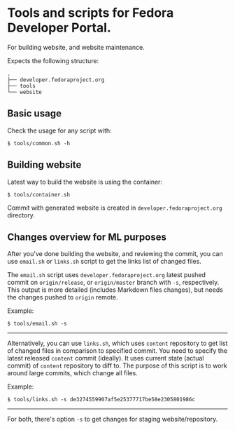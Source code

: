 # Tools and scripts for Fedora Developer Portal.

For building website, and website maintenance.

Expects the following structure:

```
.
├── developer.fedoraproject.org
├── tools
└── website
```

## Basic usage

Check the usage for any script with:

    $ tools/common.sh -h

## Building website

Latest way to build the website is using the container:

    $ tools/container.sh


Commit with generated website is created in `developer.fedoraproject.org` directory.


## Changes overview for ML purposes

After you've done building the website, and reviewing the commit, you can use `email.sh` or `links.sh` script to get the links list of changed files.

The `email.sh` script uses `developer.fedoraproject.org` latest pushed commit on `origin/release`, or `origin/master` branch with `-s`, respectively. This output is more detailed (includes Markdown files changes), but needs the changes pushed to `origin` remote.

Example:

    $ tools/email.sh -s

_ _ _ _

Alternatively, you can use `links.sh`, which uses `content` repository to get list of changed files in comparison to specified commit. You need to specify the latest released `content` commit (ideally). It uses current state (actual commit) of `content` repository to diff to. The purpose of this script is to work around large commits, which change all files.

Example:

    $ tools/links.sh -s de3274559907af5e25377717be58e2305801986c

_ _ _ _

For both, there's option `-s` to get changes for staging website/repository.
